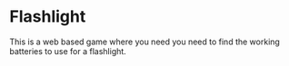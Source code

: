 # Flashlight

This is a web based game where you need you need to find the working batteries to use for a flashlight.